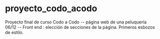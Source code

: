 # proyecto_codo_acodo
Proyecto final de curso Codo a Codo -- página web de una peluquería
06/12 -- Front end : elección de secciones de la página. Primeros esbozos de estilo.
